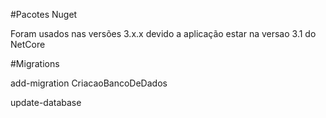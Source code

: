 #Pacotes Nuget

Foram usados nas versões 3.x.x devido a aplicação estar na versao 3.1 do NetCore

#Migrations

add-migration CriacaoBancoDeDados

update-database
